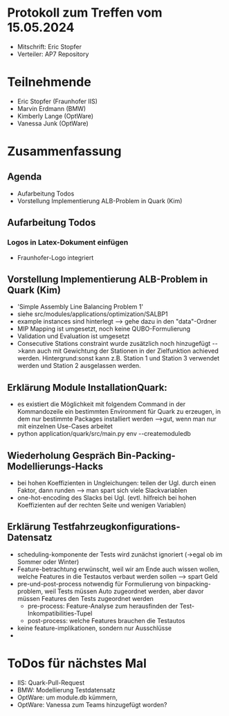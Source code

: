 # Protokoll zum Treffen vom 15.05.2024

* Mitschrift: Eric Stopfer
* Verteiler: AP7 Repository

# Teilnehmende

- Eric Stopfer (Fraunhofer IIS)
- Marvin Erdmann (BMW)
- Kimberly Lange (OptWare)
- Vanessa Junk (OptWare)

# Zusammenfassung

## Agenda
- Aufarbeitung Todos
- Vorstellung Implementierung ALB-Problem in Quark (Kim)

## Aufarbeitung Todos
### Logos in Latex-Dokument einfügen
- Fraunhofer-Logo integriert


## Vorstellung Implementierung ALB-Problem in Quark (Kim)
- 'Simple Assembly Line Balancing Problem 1'
- siehe src/modules/applications/optimization/SALBP1 
- example instances sind hinterlegt --> gehe dazu in den "data"-Ordner
- MIP Mapping ist umgesetzt, noch keine QUBO-Formulierung
- Validation und Evaluation ist umgesetzt
- Consecutive Stations constraint wurde zusätzlich noch hinzugefügt -->kann auch mit Gewichtung der Stationen in der Zielfunktion achieved werden. Hintergrund:sonst kann z.B. Station 1 und Station 3 verwendet werden und Station 2 ausgelassen werden.

## Erklärung Module InstallationQuark:
- es existiert die Möglichkeit mit folgendem Command in der Kommandozeile ein bestimmten Environment für Quark zu erzeugen, in dem nur bestimmte Packages installiert werden -->gut, wenn man nur mit einzelnen Use-Cases arbeitet
- python application/quark/src/main.py env --createmoduledb

## Wiederholung Gespräch Bin-Packing-Modellierungs-Hacks
- bei hohen Koeffizienten in Ungleichungen: teilen der Ugl. durch einen Faktor, dann runden --> man spart sich viele Slackvariablen
- one-hot-encoding des Slacks bei Ugl. (evtl. hilfreich bei hohen Koeffizienten auf der rechten Seite und wenigen Variablen)

## Erklärung Testfahrzeugkonfigurations-Datensatz
- scheduling-komponente der Tests wird zunächst ignoriert (->egal ob im Sommer oder Winter)
- Feature-betrachtung erwünscht, weil wir am Ende auch wissen wollen, welche Features in die Testautos verbaut werden sollen --> spart Geld
- pre-und-post-process notwendig für Formulierung von binpacking-problem, weil Tests müssen Auto zugeordnet werden, aber davor müssen Features den Tests zugeordnet werden
	- pre-process: Feature-Analyse zum herausfinden der Test-Inkompatibilities-Tupel
	- post-process: welche Features brauchen die Testautos
- keine feature-implikationen, sondern nur Ausschlüsse
- 

# ToDos für nächstes Mal
- IIS: Quark-Pull-Request
- BMW: Modellierung Testdatensatz
- OptWare: um module.db kümmern, 
- OptWare: Vanessa zum Teams hinzugefügt worden?